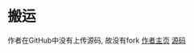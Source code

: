 # 搬运
作者在GitHub中没有上传源码, 故没有fork
[作者主页](https://github.com/any12345com?tab=repositories)
[源码](https://gitee.com/Vanishi/BXC_MediaServer)